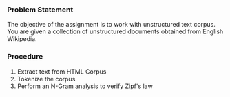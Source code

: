 ### Problem Statement
The objective of the assignment is to work with unstructured text corpus. You are given a collection of unstructured documents obtained from English Wikipedia.

### Procedure
1. Extract text from HTML Corpus
2. Tokenize the corpus
3. Perform an N-Gram analysis to verify Zipf's law